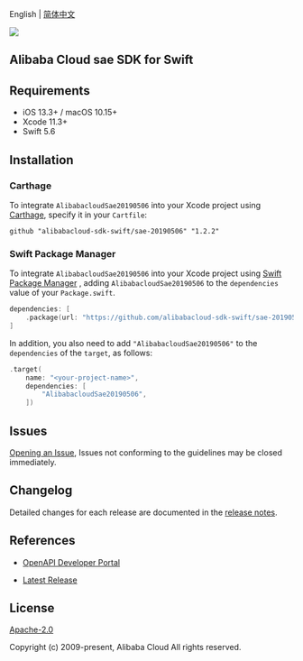 English | [简体中文](README-CN.md)

![](https://aliyunsdk-pages.alicdn.com/icons/AlibabaCloud.svg)

## Alibaba Cloud sae SDK for Swift

## Requirements

- iOS 13.3+ / macOS 10.15+
- Xcode 11.3+
- Swift 5.6

## Installation

### Carthage

To integrate `AlibabacloudSae20190506` into your Xcode project using [Carthage](https://github.com/Carthage/Carthage), specify it in your `Cartfile`:

```ogdl
github "alibabacloud-sdk-swift/sae-20190506" "1.2.2"
```

### Swift Package Manager

To integrate `AlibabacloudSae20190506` into your Xcode project using [Swift Package Manager](https://swift.org/package-manager/) , adding `AlibabacloudSae20190506` to the `dependencies` value of your `Package.swift`.

```swift
dependencies: [
    .package(url: "https://github.com/alibabacloud-sdk-swift/sae-20190506.git", from: "1.2.2")
]
```

In addition, you also need to add `"AlibabacloudSae20190506"` to the `dependencies` of the `target`, as follows:

```swift
.target(
    name: "<your-project-name>",
    dependencies: [
        "AlibabacloudSae20190506",
    ])
```

## Issues

[Opening an Issue](https://github.com/alibabacloud-sdk-swift/sae-20190506/issues/new), Issues not conforming to the guidelines may be closed immediately.

## Changelog

Detailed changes for each release are documented in the [release notes](./ChangeLog.txt).

## References

* [OpenAPI Developer Portal](https://next.api.alibabacloud.com/home)
- [Latest Release](https://github.com/alibabacloud-sdk-swift/sae-20190506)

## License

[Apache-2.0](http://www.apache.org/licenses/LICENSE-2.0)

Copyright (c) 2009-present, Alibaba Cloud All rights reserved.
